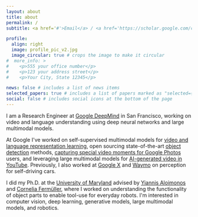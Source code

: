 ```yaml
---
layout: about
title: about
permalink: /
subtitle: <a href='#'>Email</a> / <a href='https://scholar.google.com/citations?user=Tw8DY-cAAAAJ'>Google Scholar</a> / <a href='#'>CV</a>

profile:
  align: right
  image: profile_pic_v2.jpg
  image_circular: true # crops the image to make it circular
#  more_info: >
#    <p>555 your office number</p>
#    <p>123 your address street</p>
#    <p>Your City, State 12345</p>

news: false # includes a list of news items
selected_papers: true # includes a list of papers marked as "selected={true}"
social: false # includes social icons at the bottom of the page
---
```


I am a Research Engineer at [Google DeepMind](https://deepmind.com/) in San Francisco,
working on video and language understanding using deep neural networks and large multimodal models.

At Google I've worked on self-supervised multimodal models for [video and language representation learning](https://research.google/blog/learning-cross-modal-temporal-representations-from-unlabeled-videos/),
open sourcing state-of-the-art [object detection](https://github.com/tensorflow/models/tree/master/research/object_detection) methods, [capturing special video moments for Google Photos](https://research.google/blog/capturing-special-video-moments-with-google-photos/) users, and leveraging large multimodal models for [AI-generated video in YouTube](https://blog.youtube/news-and-events/made-on-youtube-2023/). Previously, I also worked at [Google X](https://x.company/) and [Waymo](https://waymo.com/) on perception for self-driving cars.

I did my Ph.D. at the [University of Maryland](https://www.cs.umd.edu/)
advised by [Yiannis Aloimonos](https://users.umiacs.umd.edu/~yiannis/) and [Cornelia Fermüller](https://users.umiacs.umd.edu/~fer/), 
where I worked on understanding the functionality of object parts to enable tool-use for everyday robots.
I'm interested in computer vision, deep learning, generative models, large multimodal models, and robotics.
